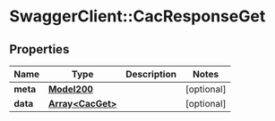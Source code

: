 # SwaggerClient::CacResponseGet

## Properties
Name | Type | Description | Notes
------------ | ------------- | ------------- | -------------
**meta** | [**Model200**](Model200.md) |  | [optional] 
**data** | [**Array&lt;CacGet&gt;**](CacGet.md) |  | [optional] 


